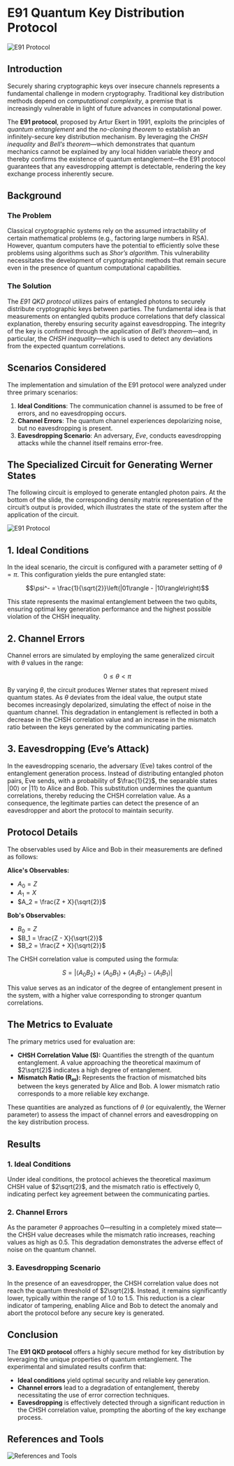 # E91 Quantum Key Distribution Protocol
![E91 Protocol](Slides/E91%20Protocol%20[JPG]/Diapositiva1.JPG)

## Introduction
Securely sharing cryptographic keys over insecure channels represents a fundamental challenge in modern cryptography. Traditional key distribution methods depend on *computational complexity*, a premise that is increasingly vulnerable in light of future advances in computational power.

The **E91 protocol**, proposed by Artur Ekert in 1991, exploits the principles of *quantum entanglement* and the *no-cloning theorem* to establish an infinitely-secure key distribution mechanism. By leveraging the *CHSH inequality* and *Bell’s theorem*—which demonstrates that quantum mechanics cannot be explained by any local hidden variable theory and thereby confirms the existence of quantum entanglement—the E91 protocol guarantees that any eavesdropping attempt is detectable, rendering the key exchange process inherently secure.

## Background

### The Problem
Classical cryptographic systems rely on the assumed intractability of certain mathematical problems (e.g., factoring large numbers in RSA). However, quantum computers have the potential to efficiently solve these problems using algorithms such as *Shor’s algorithm*. This vulnerability necessitates the development of cryptographic methods that remain secure even in the presence of quantum computational capabilities.

### The Solution
The *E91 QKD protocol* utilizes pairs of entangled photons to securely distribute cryptographic keys between parties. The fundamental idea is that measurements on entangled qubits produce correlations that defy classical explanation, thereby ensuring security against eavesdropping. The integrity of the key is confirmed through the application of *Bell’s theorem*—and, in particular, the *CHSH inequality*—which is used to detect any deviations from the expected quantum correlations.

## Scenarios Considered
The implementation and simulation of the E91 protocol were analyzed under three primary scenarios:

1. **Ideal Conditions**: The communication channel is assumed to be free of errors, and no eavesdropping occurs.
2. **Channel Errors**: The quantum channel experiences depolarizing noise, but no eavesdropping is present.
4. **Eavesdropping Scenario**: An adversary, *Eve*, conducts eavesdropping attacks while the channel itself remains error-free.

## The Specialized Circuit for Generating Werner States
The following circuit is employed to generate entangled photon pairs. At the bottom of the slide, the corresponding density matrix representation of the circuit’s output is provided, which illustrates the state of the system after the application of the circuit.

![E91 Protocol](Slides/E91%20Protocol%20[JPG]/Diapositiva4.JPG)

## 1. Ideal Conditions
In the ideal scenario, the circuit is configured with a parameter setting of $\theta = \pi$. This configuration yields the pure entangled state:

$$\psi^- = \frac{1}{\sqrt{2}}\left(|01\rangle - |10\rangle\right)$$

This state represents the maximal entanglement between the two qubits, ensuring optimal key generation performance and the highest possible violation of the CHSH inequality.

## 2. Channel Errors
Channel errors are simulated by employing the same generalized circuit with $\theta$ values in the range:

$$0 \leq \theta < \pi$$

By varying $\theta$, the circuit produces Werner states that represent mixed quantum states. As $\theta$ deviates from the ideal value, the output state becomes increasingly depolarized, simulating the effect of noise in the quantum channel. This degradation in entanglement is reflected in both a decrease in the CHSH correlation value and an increase in the mismatch ratio between the keys generated by the communicating parties.

## 3. Eavesdropping (Eve’s Attack)
In the eavesdropping scenario, the adversary (Eve) takes control of the entanglement generation process. Instead of distributing entangled photon pairs, Eve sends, with a probability of $\frac{1}{2}$, the separable states $|00\rangle$ or $|11\rangle$ to Alice and Bob. This substitution undermines the quantum correlations, thereby reducing the CHSH correlation value. As a consequence, the legitimate parties can detect the presence of an eavesdropper and abort the protocol to maintain security.

## Protocol Details

The observables used by Alice and Bob in their measurements are defined as follows:

**Alice's Observables:**
- $A_0 = Z$
- $A_1 = X$
- $A_2 = \frac{Z + X}{\sqrt{2}}$

**Bob's Observables:**
- $B_0 = Z$
- $B_1 = \frac{Z - X}{\sqrt{2}}$
- $B_2 = \frac{Z + X}{\sqrt{2}}$

The CHSH correlation value is computed using the formula:

$$ S = \left| \langle A_0 B_2 \rangle + \langle A_0 B_1 \rangle + \langle A_1 B_2 \rangle - \langle A_1 B_1 \rangle \right| $$

This value serves as an indicator of the degree of entanglement present in the system, with a higher value corresponding to stronger quantum correlations.

## The Metrics to Evaluate

The primary metrics used for evaluation are:

- **CHSH Correlation Value (S):** Quantifies the strength of the quantum entanglement. A value approaching the theoretical maximum of $2\sqrt{2}$ indicates a high degree of entanglement.
- **Mismatch Ratio (R$_m$):** Represents the fraction of mismatched bits between the keys generated by Alice and Bob. A lower mismatch ratio corresponds to a more reliable key exchange.

These quantities are analyzed as functions of $\theta$ (or equivalently, the Werner parameter) to assess the impact of channel errors and eavesdropping on the key distribution process.

## Results

### 1. Ideal Conditions
Under ideal conditions, the protocol achieves the theoretical maximum CHSH value of $2\sqrt{2}$, and the mismatch ratio is effectively 0, indicating perfect key agreement between the communicating parties.

### 2. Channel Errors
As the parameter $\theta$ approaches 0—resulting in a completely mixed state—the CHSH value decreases while the mismatch ratio increases, reaching values as high as 0.5. This degradation demonstrates the adverse effect of noise on the quantum channel.

### 3. Eavesdropping Scenario
In the presence of an eavesdropper, the CHSH correlation value does not reach the quantum threshold of $2\sqrt{2}$. Instead, it remains significantly lower, typically within the range of 1.0 to 1.5. This reduction is a clear indicator of tampering, enabling Alice and Bob to detect the anomaly and abort the protocol before any secure key is generated.

## Conclusion
The **E91 QKD protocol** offers a highly secure method for key distribution by leveraging the unique properties of quantum entanglement. The experimental and simulated results confirm that:
- **Ideal conditions** yield optimal security and reliable key generation.
- **Channel errors** lead to a degradation of entanglement, thereby necessitating the use of error correction techniques.
- **Eavesdropping** is effectively detected through a significant reduction in the CHSH correlation value, prompting the aborting of the key exchange process.

## References and Tools
![References and Tools](Slides/E91%20Protocol%20[JPG]/Diapositiva30.JPG)